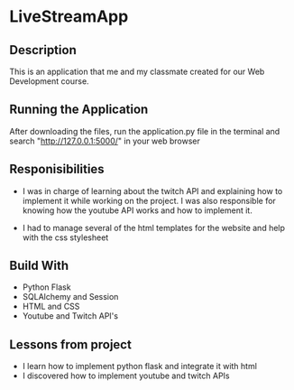 # LiveStreamApp


## Description

This is an application that me and my classmate created for our Web Development course.

## Running the Application
After downloading the files, run the application.py file in the terminal and search
"http://127.0.0.1:5000/" in your web browser

## Responisibilities
- I was in charge of learning about the twitch API and explaining how to implement it
while working on the project. I was also responsible for knowing how the youtube API
works and how to implement it.

- I had to manage several of the html templates for the website and help with the css 
stylesheet


## Build With
- Python Flask
- SQLAlchemy and Session
- HTML and CSS
- Youtube and Twitch API's

## Lessons from project

- I learn how to implement python flask and integrate it with html
- I discovered how to implement youtube and twitch APIs
